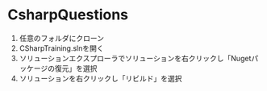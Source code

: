 # CsharpQuestions
1. 任意のフォルダにクローン
2. CSharpTraining.slnを開く
3. ソリューションエクスプローラでソリューションを右クリックし「Nugetパッケージの復元」を選択
4. ソリューションを右クリックし「リビルド」を選択
